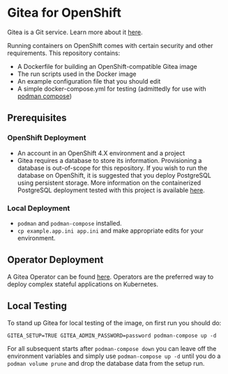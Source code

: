 # Gitea for OpenShift

Gitea is a Git service. Learn more about it [here](https://gitea.io/en-US/).

Running containers on OpenShift comes with certain security and other requirements. This repository contains:

* A Dockerfile for building an OpenShift-compatible Gitea image
* The run scripts used in the Docker image
* An example configuration file that you should edit
* A simple docker-compose.yml for testing (admittedly for use with [podman compose](https://github.com/containers/podman-compose))

## Prerequisites

### OpenShift Deployment

* An account in an OpenShift 4.X environment and a project
* Gitea requires a database to store its information. Provisioning a database is out-of-scope for this repository. If you wish to run the database on OpenShift, it is suggested that you deploy PostgreSQL using persistent storage. More information on the containerized PostgreSQL deployment tested with this project is available [here](https://catalog.redhat.com/software/containers/rhel8/postgresql-10/5ba0ae0ddd19c70b45cbf4cd).

### Local Deployment

* `podman` and `podman-compose` installed.
* `cp example.app.ini app.ini` and make appropriate edits for your environment.

## Operator Deployment

A Gitea Operator can be found [here](https://github.com/RedHatGov/gitea-operator). Operators are the preferred way to deploy complex stateful applications on Kubernetes.

## Local Testing

To stand up Gitea for local testing of the image, on first run you should do:

```shell
GITEA_SETUP=TRUE GITEA_ADMIN_PASSWORD=password podman-compose up -d
```

For all subsequent starts after `podman-compose down` you can leave off the environment variables and simply use `podman-compose up -d` until you do a `podman volume prune` and drop the database data from the setup run.
